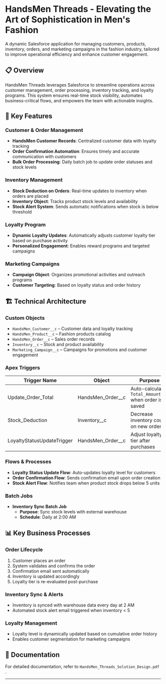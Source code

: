 # HandsMen Threads -  Elevating the Art of Sophistication in Men's Fashion

A dynamic Salesforce application for managing customers, products, inventory, orders, and marketing campaigns in the fashion industry, tailored to improve operational efficiency and enhance customer engagement.

## 📋 Overview

HandsMen Threads leverages Salesforce to streamline operations across customer management, order processing, inventory tracking, and loyalty programs. This system ensures real-time stock visibility, automates business-critical flows, and empowers the team with actionable insights.

## 🧵 Key Features

### Customer & Order Management
- **HandsMen Customer Records**: Centralized customer data with loyalty tracking
- **Order Confirmation Automation**: Ensures timely and accurate communication with customers
- **Bulk Order Processing**: Daily batch job to update order statuses and stock levels

### Inventory Management
- **Stock Deduction on Orders**: Real-time updates to inventory when orders are placed
- **Inventory Object**: Tracks product stock levels and availability
- **Stock Alert System**: Sends automatic notifications when stock is below threshold

### Loyalty Program
- **Dynamic Loyalty Updates**: Automatically adjusts customer loyalty tier based on purchase activity
- **Personalized Engagement**: Enables reward programs and targeted campaigns

### Marketing Campaigns
- **Campaign Object**: Organizes promotional activities and outreach programs
- **Customer Targeting**: Based on loyalty status and order history

## 🏗️ Technical Architecture

### Custom Objects
- `HandsMen_Customer__c` – Customer data and loyalty tracking  
- `HandsMen_Product__c` – Fashion products catalog  
- `HandsMen_Order__c` – Sales order records  
- `Inventory__c` – Stock and product availability  
- `Marketing_Campaign__c` – Campaigns for promotions and customer engagement  

### Apex Triggers

| Trigger Name           | Object               | Purpose                                                  |
|------------------------|----------------------|----------------------------------------------------------|
| Update_Order_Total     | HandsMen_Order__c    | Auto-calculate `Total_Amount__c` when order is saved     |
| Stock_Deduction        | Inventory__c         | Decrease inventory count on new order                    |
| LoyaltyStatusUpdateTrigger  | HandsMen_Order__c | Adjust loyalty tier after purchases                      |

### Flows & Processes

- **Loyalty Status Update Flow**: Auto-updates loyalty level for customers  
- **Order Confirmation Flow**: Sends confirmation email upon order creation  
- **Stock Alert Flow**: Notifies team when product stock drops below 5 units  

### Batch Jobs

- **Inventory Sync Batch Job**
  - **Purpose**: Sync stock levels with external warehouse
  - **Schedule**: Daily at 2:00 AM

## 📊 Key Business Processes

### Order Lifecycle
1. Customer places an order
2. System validates and confirms the order
3. Confirmation email sent automatically
4. Inventory is updated accordingly
5. Loyalty tier is re-evaluated post-purchase

### Inventory Sync & Alerts
- Inventory is synced with warehouse data every day at 2 AM
- Automated stock alert email triggered when inventory < 5

### Loyalty Management
- Loyalty level is dynamically updated based on cumulative order history
- Enables customer segmentation for marketing campaigns

## 📖 Documentation

For detailed documentation, refer to `HandsMen_Threads_Solution_Design.pdf` .

---


